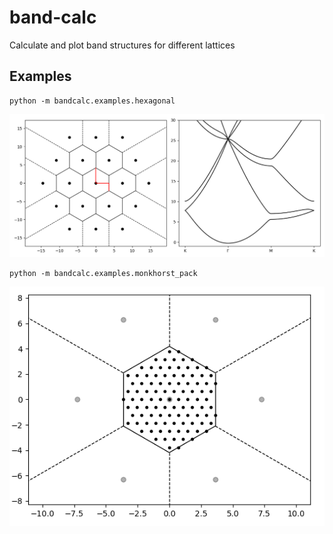 # band-calc
Calculate and plot band structures for different lattices

## Examples
```
python -m bandcalc.examples.hexagonal
```
![image of band structure](example_images/hexagonal_band_structure.png?raw=true)

```
python -m bandcalc.examples.monkhorst_pack
```
![image of monkhorst pack lattice](example_images/monkhorst_pack_lattice.png?raw=true)
